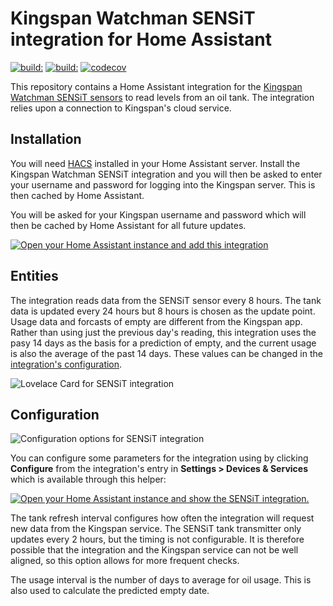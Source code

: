 # Kingspan Watchman SENSiT integration for Home Assistant

[![build:](https://github.com/masaccio/ha-kingspan-watchman-sensit/actions/workflows/run-all-tests.yml/badge.svg)](https://github.com/masaccio/ha-kingspan-watchman-sensit/actions/workflows/run-all-tests.yml)
[![build:](https://github.com/masaccio/ha-kingspan-watchman-sensit/actions/workflows/codeql.yml/badge.svg)](https://github.com/masaccio/ha-kingspan-watchman-sensit/actions/workflows/codeql.yml)
[![codecov](https://codecov.io/gh/masaccio/ha-kingspan-watchman-sensit/branch/main/graph/badge.svg?token=EKIUFGT05E)](https://codecov.io/gh/masaccio/ha-kingspan-watchman-sensit)

This repository contains a Home Assistant integration for the [Kingspan Watchman SENSiT sensors](https://www.kingspan.com/gb/en-gb/products/tank-monitoring-systems/remote-tank-monitoring/sensit-smart-wifi-tank-level-monitoring-kit) to read levels from an oil tank. The integration relies upon a connection to Kingspan's cloud service.

## Installation

You will need [HACS](https://hacs.xyz) installed in your Home Assistant server. Install the Kingspan Watchman SENSiT integration and you will then be asked to enter your username and password for logging into the Kingspan server. This is then cached by Home Assistant.

You will be asked for your Kingspan username and password which will then be cached by Home Assistant for all future updates.

[![Open your Home Assistant instance and add this integration](https://my.home-assistant.io/badges/config_flow_start.svg)](https://my.home-assistant.io/redirect/config_flow_start/?domain=kingspan_watchman_sensit)

## Entities

The integration reads data from the SENSiT sensor every 8 hours. The tank data is updated every 24 hours but 8 hours is chosen as the update point. Usage data and forcasts of empty are different from the Kingspan app. Rather than using just the previous day's reading, this integration uses the pasy 14 days as the basis for a prediction of empty, and the current usage is also the average of the past 14 days. These values can be changed in the [integration's configuration](#configuration).

![Lovelace Card for SENSiT integration](https://raw.githubusercontent.com/masaccio/ha-kingspan-watchman-sensit/main/images/lovelace-card.png)

## Configuration

![Configuration options for SENSiT integration](https://raw.githubusercontent.com/masaccio/ha-kingspan-watchman-sensit/main/images/configuration.png)

You can configure some parameters for the integration using by clicking **Configure** from the integration's entry in **Settings > Devices & Services** which is available through this helper:

[![Open your Home Assistant instance and show the SENSiT integration.](https://my.home-assistant.io/badges/integration.svg)](https://my.home-assistant.io/redirect/integration/?domain=kingspan_watchman_sensit)

The tank refresh interval configures how often the integration will request new data from the Kingspan service. The SENSiT tank transmitter only updates every 2 hours, but the timing is not configurable. It is therefore possible that the integration and the Kingspan service can not be well aligned, so this option allows for more frequent checks.

The usage interval is the number of days to average for oil usage. This is also used to calculate the predicted empty date.

